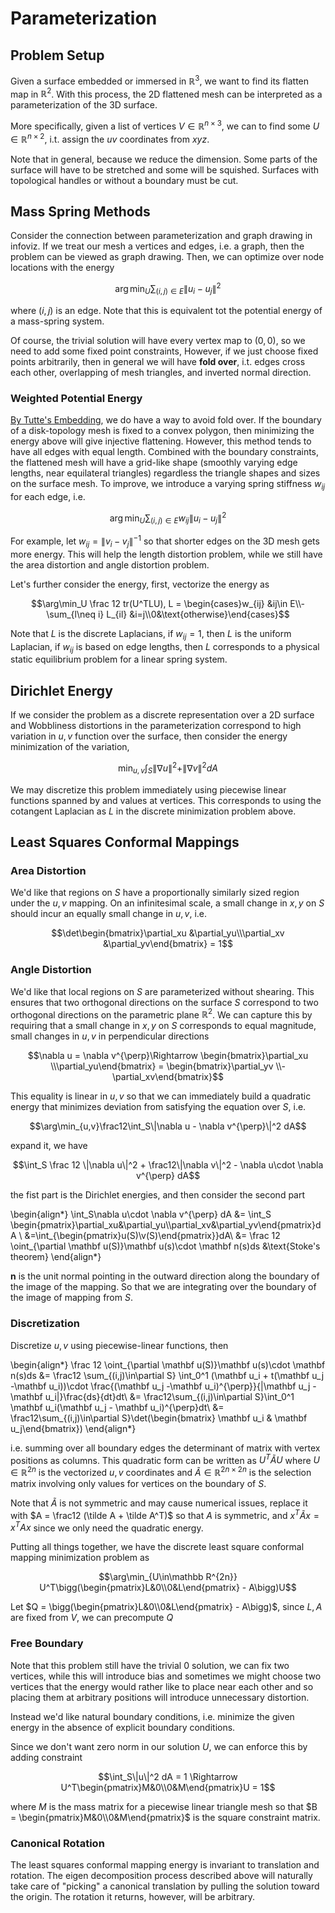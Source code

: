 # Parameterization

## Problem Setup

Given a surface embedded or immersed in $\mathbb R^3$, we want to find its flatten map in $\mathbb R^2$. With this process, the 2D flattened mesh can be interpreted as a parameterization of the 3D surface. 

More specifically, given a list of vertices $V\in\mathbb R^{n\times 3}$, we can to find some $U\in \mathbb R^{n\times 2}$, i.t. assign the $uv$ coordinates from $xyz$. 

Note that in general, because we reduce the dimension. Some parts of the surface will have to be stretched and some will be squished. Surfaces with topological handles or without a boundary must be cut. 

## Mass Spring Methods

Consider the connection between parameterization and graph drawing in infoviz. If we treat our mesh a vertices and edges, i.e. a graph, then the problem can be viewed as graph drawing. Then, we can optimize over node locations with the energy

$$\arg\min_U\sum_{(i,j) \in E} \|u_i - u_j\|^2$$

where $(i, j)$ is an edge. Note that this is equivalent tot the potential energy of a mass-spring system. 

Of course, the trivial solution will have every vertex map to $(0, 0)$, so we need to add some fixed point constraints, However, if we just choose fixed points arbitrarily, then in general we will have __fold over__, i.t. edges cross each other, overlapping of mesh triangles, and inverted normal direction. 

### Weighted Potential Energy
<a href="https://en.wikipedia.org/wiki/Tutte_embedding">By Tutte's Embedding</a>, we do have a way to avoid fold over. If the boundary of a disk-topology mesh is fixed to a convex polygon, then minimizing the energy above will give injective flattening. However, this method tends to have all edges with equal length. Combined with the boundary constraints, the flattened mesh will have a grid-like shape (smoothly varying edge lengths, near equilateral triangles) regardless the triangle shapes and sizes on the surface mesh. To improve, we introduce a varying spring stiffness $w_{ij}$ for each edge, i.e. 

$$\arg\min_U\sum_{(i,j) \in E} w_{ij}\|u_i - u_j\|^2$$

For example, let $w_{ij} = \|v_i - v_j\|^{-1}$ so that shorter edges on the 3D mesh gets more energy. This will help the length distortion problem, while we still have the area distortion and angle distortion problem. 

Let's further consider the energy, first, vectorize the energy as 

$$\arg\min_U \frac 12 tr(U^TLU), L = \begin{cases}w_{ij} &ij\in E\\-\sum_{l\neq i} L_{il} &i=j\\0&\text{otherwise}\end{cases}$$

Note that $L$ is the discrete Laplacians, if $w_{ij}=1$, then $L$ is the uniform Laplacian, if $w_{ij}$ is based on edge lengths, then $L$ corresponds to a physical static equilibrium problem for a linear spring system. 

## Dirichlet Energy
If we consider the problem as a discrete representation over a 2D surface and Wobbliness distortions in the parameterization correspond to high variation in $u,v$ function over the surface, then consider the energy minimization of the variation, 

$$\min_{u,v} \int_S \|\nabla u\|^2 + \|\nabla v\|^2 dA$$

We may discretize this problem immediately using piecewise linear functions spanned by  and  values at vertices. This corresponds to using the cotangent Laplacian as $L$ in the discrete minimization problem above.

## Least Squares Conformal Mappings

### Area Distortion
We'd like that regions on $S$ have a proportionally similarly sized region under the $u,v$ mapping. On an infinitesimal scale, a small change in $x,y$ on $S$ should incur an equally small change in $u,v$, i.e. 

$$\det\begin{bmatrix}\partial_xu &\partial_yu\\\partial_xv &\partial_yv\end{bmatrix} = 1$$

### Angle Distortion
We'd like that local regions on $S$ are parameterized without shearing. This ensures that two orthogonal directions on the surface $S$ correspond to two orthogonal directions on the parametric plane $\mathbb R^2$. We can capture this by requiring that a small change in $x,y$ on $S$ corresponds to equal magnitude, small changes in $u,v$ in perpendicular directions

$$\nabla u = \nabla v^{\perp}\Rightarrow \begin{bmatrix}\partial_xu \\\partial_yu\end{bmatrix} = \begin{bmatrix}\partial_yv \\-\partial_xv\end{bmatrix}$$

This equality is linear in $u,v$ so that we can immediately build a quadratic energy that minimizes deviation from satisfying the equation over $S$, i.e. 

$$\arg\min_{u,v}\frac12\int_S\|\nabla u - \nabla v^{\perp}\|^2 dA$$

expand it, we have 

$$\int_S \frac 12 \|\nabla u\|^2 + \frac12\|\nabla v\|^2 - \nabla u\cdot \nabla v^{\perp} dA$$

the fist part is the Dirichlet energies, and then consider the second part

\begin{align*}
\int_S\nabla u\cdot \nabla v^{\perp} dA &= \int_S \begin{pmatrix}\partial_xu&\partial_yu\\\partial_xv&\partial_yv\end{pmatrix}dA \\
&=\int_{\begin{pmatrix}u(S)\\v(S)\end{pmatrix}}dA\\
&= \frac 12 \oint_{\partial \mathbf u(S)}\mathbf u(s)\cdot \mathbf n(s)ds &\text{Stoke's theorem}
\end{align*}

$\mathbf n$ is the unit normal pointing in the outward direction along the boundary of the image of the mapping. So that we are integrating over the boundary of the image of mapping from $S$. 

### Discretization
Discretize $u,v$ using piecewise-linear functions, then

\begin{align*}
\frac 12 \oint_{\partial \mathbf u(S)}\mathbf u(s)\cdot \mathbf n(s)ds &= \frac12 \sum_{(i,j)\in\partial S} \int_0^1 (\mathbf u_i + t(\mathbf u_j -\mathbf u_i))\cdot \frac{(\mathbf u_j -\mathbf u_i)^{\perp}}{\|\mathbf u_j - \mathbf u_i\|}\frac{ds}{dt}dt\\
&= \frac12\sum_{(i,j)\in\partial S}\int_0^1 \mathbf u_i(\mathbf u_j - \mathbf u_i)^{\perp}dt\\
&= \frac12\sum_{(i,j)\in\partial S}\det(\begin{bmatrix} \mathbf u_i & \mathbf u_j\end{bmatrix})
\end{align*}

i.e. summing over all boundary edges the determinant of matrix with vertex positions as columns. This quadratic form can be written as $U^T\tilde AU$ where $U\in\mathbb R^{2n}$ is the vectorized $u, v$ coordinates and $\tilde A\in\mathbb R^{2n\times 2n}$ is the selection matrix involving only values for vertices on the boundary of $S$.

Note that $\tilde A$ is not symmetric and may cause numerical issues, replace it with $A = \frac12 (\tilde A + \tilde A^T)$ so that $A$ is symmetric, and $x^T\tilde A x = x^TAx$ since we only need the quadratic energy.

Putting all things together, we  have the discrete least square conformal mapping minimization problem as 

$$\arg\min_{U\in\mathbb R^{2n}} U^T\bigg(\begin{pmatrix}L&0\\0&L\end{pmatrix} - A\bigg)U$$

Let $Q = \bigg(\begin{pmatrix}L&0\\0&L\end{pmatrix} - A\bigg)$, since $L, A$ are fixed from $V$, we can precompute $Q$

### Free Boundary
Note that this problem still have the trivial $0$ solution, we can fix two vertices, while this will introduce bias and sometimes we might choose two vertices that the energy would rather like to place near each other and so placing them at arbitrary positions will introduce unnecessary distortion. 

Instead we'd like natural boundary conditions, i.e. minimize the given energy in the absence of explicit boundary conditions. 

Since we don't want zero norm in our solution $U$, we can enforce this by adding constraint 

$$\int_S\|u\|^2 dA = 1 \Rightarrow U^T\begin{pmatrix}M&0\\0&M\end{pmatrix}U = 1$$

where $M$ is the mass matrix for a piecewise linear triangle mesh so that $B = \begin{pmatrix}M&0\\0&M\end{pmatrix}$ is the square constraint matrix. 

### Canonical Rotation
The least squares conformal mapping energy is invariant to translation and rotation. The eigen decomposition process described above will naturally take care of "picking" a canonical translation by pulling the solution  toward the origin. The rotation it returns, however, will be arbitrary.
